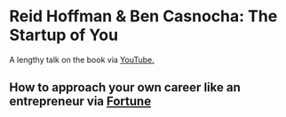 #  Reid Hoffman & Ben Casnocha: The Startup of You 

A lengthy talk on the book via [YouTube.](https://www.youtube.com/watch?v=e2X54ALRkZg&ab_channel=CreativeLive)

## How to approach your own career like an entrepreneur via [Fortune](http://fortune.com/2014/12/29/startup-you/?utm_content=buffer34fc7&utm_medium=social&utm_source=twitter.com&utm_campaign=buffer)


